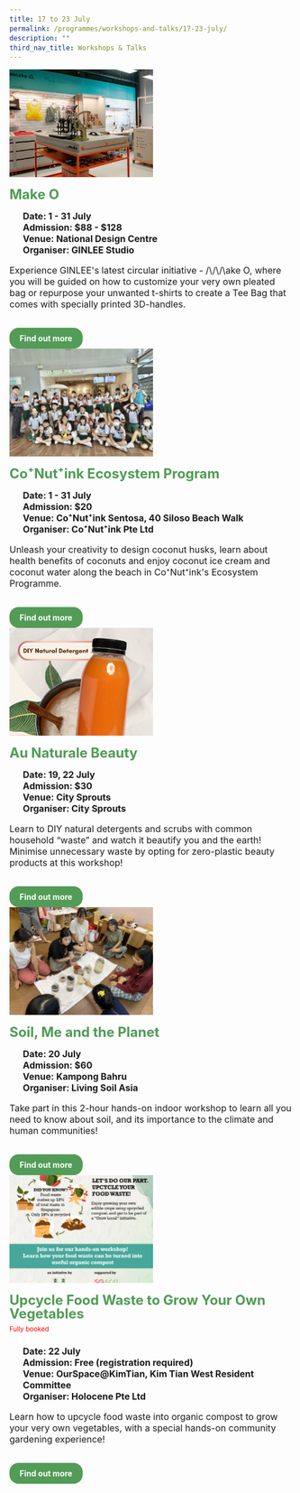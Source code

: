 ```yaml
---
title: 17 to 23 July
permalink: /programmes/workshops-and-talks/17-23-july/
description: ""
third_nav_title: Workshops & Talks
---
```

<style>
  .row_custom {
    gap: 1rem;
    flex-wrap: wrap;
  }

  .programmes__item {
    flex: 0 1 calc(33% - 0.5rem) !important;
    display: flex;
    flex-direction: column;
    justify-content: space-between;
  }

  .programmes__item__header > img {
    margin: 0;
    width: 255px;
    height: 191px;
    object-fit: cover;
    object-position: center;
  }

  .programmes__item__header > h2 {
    color: black;
    font-size: 1.5rem;
    line-height: 1.5rem;
    margin: 1rem 0 0.5rem;
    font-weight: bold;
    color: #509b55;
  }
	
	.programmes__item__header > sup {
    color: red;
  }
	
  .programmes__item__detail > ul {
    display: flex;
    flex-direction: column;
    list-style-type: none;
    margin: 1rem 0;
  }

  .programmes__item__detail > ul > li {
    margin: 0;
    font-size: 1rem;
    line-height: 1.25;
  }

  .programmes__item__detail > ul > li:last-child {
    margin: 0;
  }

  .programmes__item__body > p {
    font-size: 1rem;
    line-height: 1.25;
  }

  .programmes__item__actions {
    display: flex;
    align-items: center;
    margin-top: 1rem;
    gap: 0.5rem;
  }

  .programmes__item__actions > a {
    border: 2px solid black;
    padding: 0.5rem 1rem;
    height: fit-content;
    border-radius: 1rem;
    background-color: transparent;
    cursor: pointer;
    font-weight: bold;
    text-decoration: none;
    margin-bottom: 0;
  }

  .programmes__item__actions > .button-primary {
    background-color: #529c57;
    border: 2px solid #529c57;
    color: white !important;
  }

  .programmes__item__actions > .button-secondary {
    border: 2px solid #43b453;
    color: #43b453 !important;
  }
</style>

<div class="row row_custom">
  <!-- Make O -->
  <div class="programmes__item col is-one-third">
    <div class="programmes__item__wrapper">
      <div class="programmes__item__header">
        <img src="/images/Workshop%20&amp;%20Talks/ginlee.jpg">
        <h2>Make O</h2>
      </div>
      <div class="programmes__item__detail">
        <ul>
          <li>
            <strong>Date: 1 - 31 July</strong>
          </li>
          <li>
            <strong>
              Admission: $88 - $128
            </strong>
          </li>
          <li>
            <strong>Venue: National Design Centre</strong>
          </li>
          <li><strong>Organiser: GINLEE Studio</strong></li>
        </ul>
      </div>
      <div class="programmes__item__body">
        <p>
            Experience GINLEE's latest circular initiative - /\/\/\ake O, where you will be guided on how to customize your very own pleated bag or repurpose your unwanted t-shirts to create a Tee Bag that comes with specially printed 3D-handles.
        </p>
      </div>
    </div>
    <div class="programmes__item__actions">
      <a href="/make-o" class="button-primary">
        Find out more
      </a>
    </div>
  </div>  
			  <!-- Co Nut Ink Ecosystem Program-->
		  <div class="programmes__item col is-one-third">
    <div class="programmes__item__wrapper">
      <div class="programmes__item__header">
        <img src="/images/Workshop%20&amp;%20Talks/co%20nut%20ink.jpg">
        <h2>Co⁺Nut⁺ink Ecosystem Program
</h2>
      </div>
      <div class="programmes__item__detail">
        <ul>
          <li>
            <strong>
              Date: 1 - 31 July</strong>
          </li>
 <li><strong>Admission: $20</strong></li>
          <li><strong>Venue: Co⁺Nut⁺ink Sentosa, 40 Siloso Beach Walk</strong></li>
          <li><strong>Organiser: Co⁺Nut⁺ink Pte Ltd</strong></li>
        </ul>
      </div>
      <div class="programmes__item__body">
        <p>Unleash your creativity to design coconut husks, learn about health benefits of coconuts and enjoy coconut ice cream and coconut water along the beach in Co⁺Nut⁺ink's Ecosystem Programme.
        </p>
      </div>
    </div>
    <div class="programmes__item__actions">
      <a href="/co-nut-ink-ecosystem-program/" class="button-primary">
        Find out more
      </a>
    </div>
  </div>
		  <!-- Au Naturale Beauty-->
		  <div class="programmes__item col is-one-third">
    <div class="programmes__item__wrapper">
      <div class="programmes__item__header">
        <img src="/images/Workshop%20&amp;%20Talks/cs_anb_ln2.png">
        <h2>Au Naturale Beauty
</h2>
      </div>
      <div class="programmes__item__detail">
        <ul>
          <li>
            <strong>
              Date: 19, 22 July</strong>
          </li>
          <li><strong>Admission: $30</strong></li>
          <li><strong>Venue: City Sprouts</strong></li>
          <li><strong>Organiser: City Sprouts</strong></li>
        </ul>
      </div>
      <div class="programmes__item__body">
        <p>
       Learn to DIY natural detergents and scrubs with common household “waste” and watch it beautify you and the earth! Minimise unnecessary waste by opting for zero-plastic beauty products at this workshop!
        </p>
      </div>
    </div>
    <div class="programmes__item__actions">
      <a href="/au-naturale-beauty/" class="button-primary">
        Find out more
      </a>
    </div>
  </div>
	<!-- Soil, Me and the Planet -->
  <div class="programmes__item col is-one-third">
    <div class="programmes__item__wrapper">
      <div class="programmes__item__header">
        <img src="/images/Workshop%20&amp;%20Talks/question%20114%20-%20img_5528.jpg">
        <h2>Soil, Me and the Planet</h2>
      </div>
      <div class="programmes__item__detail">
        <ul>
          <li>
            <strong>Date: 20 July</strong>
          </li>
          <li><strong>Admission: $60</strong></li>
          <li>
            <strong>Venue: Kampong Bahru</strong>
          </li>
          <li>
            <strong>Organiser: Living Soil Asia</strong>
          </li>
        </ul>
      </div>
      <div class="programmes__item__body">
        <p>
          Take part in this 2-hour hands-on indoor workshop to learn all you
          need to know about soil, and its importance to the climate and human
          communities!
        </p>
      </div>
    </div>
    <div class="programmes__item__actions">
      <a href="/soil-me-and-the-planet/" class="button-primary">
        Find out more
      </a>
    </div>
  </div>
  <!-- Upcycle Food Waste to Grow Your Own Vegetables -->
  <div class="programmes__item col is-one-third">
    <div class="programmes__item__wrapper">
      <div class="programmes__item__header">
        <img src="/images/Workshop%20&amp;%20Talks/question%20111%20-%20go%20green%20sg%20-%20workshop%20publicity.png">
				<h2>Upcycle Food Waste to Grow Your Own Vegetables</h2> <sup>Fully booked</sup>
      </div>
      <div class="programmes__item__detail">
        <ul>
          <li>
            <strong>Date: 22 July</strong>
          </li>
          <li><strong>Admission: Free (registration required)</strong></li>
          <li>
            <strong>
              Venue: OurSpace@KimTian, Kim Tian West Resident Committee
            </strong>
          </li>
          <li><strong>Organiser: Holocene Pte Ltd</strong></li>
        </ul>
      </div>
      <div class="programmes__item__body">
        <p>
          Learn how to upcycle food waste into organic compost to grow your very
          own vegetables, with a special hands-on community gardening
          experience!
        </p>
      </div>
    </div>
    <div class="programmes__item__actions">
      <a href="/upcycle-food-waste-to-grow-your-own-vegetables" class="button-primary">
        Find out more
      </a>
    </div>
  </div>
  <!-- Food Sustainability and Urban Farming Workshop -->
  <div class="programmes__item col is-one-third">
    <div class="programmes__item__wrapper">
      <div class="programmes__item__header">
 <!--     <img src="/images/Workshop%20&amp;%20Talks/question%20111%20-%20bazaar.png">
        <h2>Food Sustainability and Urban Farming Workshop</h2>
      </div>
      <div class="programmes__item__detail">
        <ul>
          <li>
            <strong>Date: 22 July</strong>
          </li>
          <li><strong>Admission: Free (registration required)</strong></li>
          <li>
            <strong>
              Venue: Singapore University of Social Sciences (SUSS)
            </strong>
          </li>
          <li>
            <strong>Organiser: SUSS</strong>
          </li>
        </ul>
      </div>
      <div class="programmes__item__body">
        <p>
          Come and learn how Singapore is pushing the boundaries of agriculture, utilising technology and innovation to achieve greater food security, and become an agricultural hub in the region.
        </p>
      </div>
    </div>
    <div class="programmes__item__actions">
      <a class="button-primary" href="/food-sustainability-and-urban-farming-workshop">
        Find out more
      </a>
    </div>
  </div>
-->
</div></div></div></div>